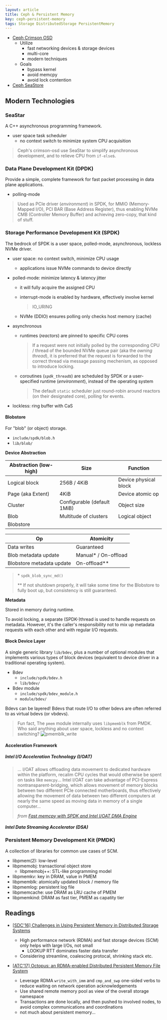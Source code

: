 ```yaml
---
layout: article
title: Ceph & Persistent Memory
key: ceph-persistent-memory
tags: Storage DistributedStorage PersistentMemory
---
```


<!-- more -->

* [Ceph Crimson OSD](https://github.com/ceph/ceph-notes/blob/master/crimson/status.rst)
    * Utilize
        * fast networking devices & storage devices
        * multi-core
        * modern techniques
    * Goals
        * bypass kernel
        * avoid memcpy
        * avoid lock contention
* [Ceph SeaStore](https://docs.ceph.com/en/latest/dev/seastore/)


Modern Technologies
-------------------

### SeaStar

A C++ asynchronous programming framework.

* user space task scheduler
    * no context switch to minimize system CPU acquisition

> Ceph's crimson-osd use SeaStar to simplify asynchronous development, and to
> relieve CPU from `if-else`s.


### Data Plane Development Kit (DPDK)

Provide a simple, complete framework for fast packet processing in data plane
applications.

* polling-mode

> Used as PCIe driver (_environment_) in SPDK, for MMIO (Memory-Mapped I/O), PCI
> BAR (Base Address Register), thus enabling NVMe CMB (Controller Memory Buffer)
> and achieving zero-copy, that kind of stuff.


### Storage Performance Development Kit (SPDK)

The bedrock of SPDK is a user space, polled-mode, asynchronous, lockless NVMe
driver.

* user space: no context switch, minimize CPU usage
    * applications issue NVMe commands to device directly
* polled-mode: minimize latency & latency jitter
    * it will fully acquire the assigned CPU
    * interrupt-mode is enabled by hardware, effectively involve kernel

        > IO_URING

    * NVMe (DDIO) ensures polling only checks host memory (cache)
* asynchronous
    * runtimes (_reactors_) are pinned to specific CPU cores

        > If a request were not initially polled by the corresponding CPU /
        > thread of the bounded NVMe queue pair (aka the _owning thread_), it is
        > preferred that the request is forwarded to the correct thread via
        >message passing mechenism, as opposed to introduce locking.

    * coroutines (_`spdk_thread`s_) are scheduled by SPDK or a user-specified
        runtime (_environment_), instead of the operating system

        > The default `static` scheduler just round-robin around reactors (on
        > their designated core), polling for events.

* lockless: ring buffer with CaS

#### Blobstore

For "blob" (or object) storage.

* `include/spdk/blob.h`
* `lib/blob/`

__Device Abstraction__

| Abstraction (low-high) | Size                        | Function              |
|------------------------|-----------------------------|-----------------------|
| Logical block          | 256B / 4KiB                 | Device physical block |
| Page (aka Extent)      | 4KiB                        | Device atomic op      |
| Cluster                | Configurable (default 1MiB) | Object size           |
| Blob                   | Multitude of clusters       | Logical object        |
| Blobstore              |                             |                       |

| Op                        | Atomicity             |
|---------------------------|-----------------------|
| Data writes               | Guaranteed            |
| Blob metadata update      | Manual\* / On-offload |
| Blobstore metadata update | On-offload\**         |

> \* `spdk_blob_sync_md()`
>
> \** If not shutdown properly, it will take some time for the Blobstore to fully
> boot up, but consistency is still guaranteed.

__Metadata__

Stored in memory during runtime.

To avoid locking, a separate (SPDK-)thread is used to handle requests on metadata.
However, it's the caller's responsibility not to mix up metadata requests with
each other and with regular I/O requests.

#### Block Device Layer

A single generic library `lib/bdev`, plus a number of optional modules that
implements various types of block devices (equivalent to device driver in a
traditional operating system).

* Bdev
    * `include/spdk/bdev.h`
    * `lib/bdev/`
* Bdev module
    * `include/spdk/bdev_module.h`
    * `module/bdev/`

Bdevs can be layered! Bdevs that route I/O to other bdevs are often referred to
as virtual bdevs (or vbdevs).

> Fun fact, The `pmem` module internally uses `libpmemblk` from PMDK. Who said
> anything about user space, lockless and no context switching?
> ![pmemblk_write](https://i.loli.net/2021/08/18/nr6EJBbAVeLCiQZ.png)

#### Acceleration Framework

##### Intel I/O Acceleration Technology (I/OAT)

> ... I/OAT allows offloading data movement to dedicated hardware within the
> platform, recalim CPU cycles that would otherwise be spent on tasks like
> `memcpy`... Intel I/OAT can take advantage of PCI-Express
> nontransparent-bridging, which allows movement of memory blocks between two
> different PCIe connected motherboards, thus effectively allowing the movement
> of data between two different computers at nearly the same speed as moving
> data in memory of a single computer...
>
> _from [Fast memcpy with SPDK and Intel I/OAT DMA Engine](https://software.intel.com/content/www/us/en/develop/articles/fast-memcpy-using-spdk-and-ioat-dma-engine.html)_

##### Intel Data Streaming Accelerator (DSA)


### Persistent Memory Development Kit (PMDK)

A collection of libraries for common use cases of SCM.

* libpmem(2): low-level
* libpmemobj: transactional object store
    * libpmemobj++: STL-like programming model
* libpmemkv: key in DRAM, value in PMEM
* libpmemblk: atomically updated block / memory file
* libpmemlog: persistent log file
* libpmemcache: use DRAM as LRU cache of PMEM
* libpmemkind: DRAM as fast tier, PMEM as capatity tier


Readings
--------

* [[SDC'16] Challenges in Using Persistent Memory in Distributed Storage Systems](https://www.snia.org/sites/default/files/SDC/2016/presentations/persistent_memory/Dan_Lambright_Challenges_Persistent_Memory_Distributed_Storage_Systems.pdf)
    * High performance network (RDMA) and fast storage devices (SCM) only helps
        with large I/Os, not small
        * LOOKUP RTT dominates faster data transfer
    * Considering streamline, coalescing protocal, shrinking stack etc.

* [[ATC'17] Octopus: an RDMA-enabled Distributed Persistent Memory File System](https://www.usenix.org/system/files/conference/atc17/atc17-lu.pdf)
    * Leverage RDMA `write_with_imm` and `cmp_and_swp` one-sided verbs to reduce
        waiting on network operation acknowledgements
    * Use shared remote memory pool as view of the overall storage namespace
    * Transactions are done locally, and then pushed to involved nodes, to avoid
        complex communications and coordinations
    * not much about persistent memory...
